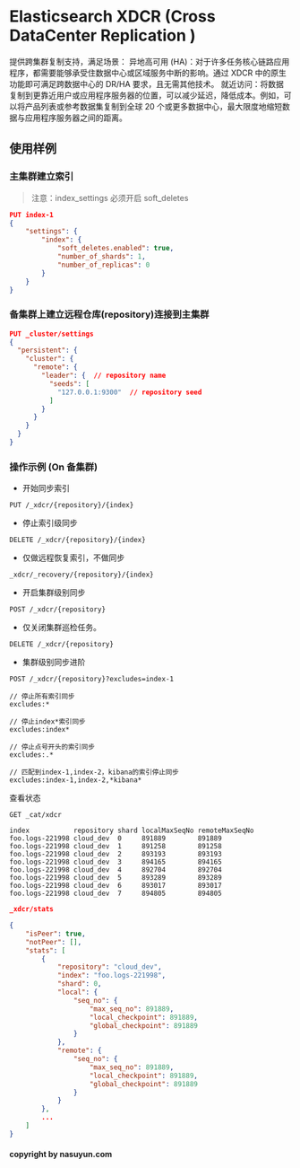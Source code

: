 # Elasticsearch XDCR (Cross DataCenter Replication ) 

提供跨集群复制支持，满足场景：
异地高可用 (HA)：对于许多任务核心链路应用程序，都需要能够承受住数据中心或区域服务中断的影响。通过 XDCR 中的原生功能即可满足跨数据中心的 DR/HA 要求，且无需其他技术。
就近访问：将数据复制到更靠近用户或应用程序服务器的位置，可以减少延迟，降低成本。例如，可以将产品列表或参考数据集复制到全球 20 个或更多数据中心，最大限度地缩短数据与应用程序服务器之间的距离。

## 使用样例

###  主集群建立索引
> 注意：index_settings 必须开启 soft_deletes

```json
PUT index-1
{
	"settings": {
		"index": {
			"soft_deletes.enabled": true,
			"number_of_shards": 1,
			"number_of_replicas": 0
		}
	}
}
```

### 备集群上建立远程仓库(repository)连接到主集群

```json
PUT _cluster/settings  
{
  "persistent": {
    "cluster": {
      "remote": {
        "leader": {  // repository name
          "seeds": [
            "127.0.0.1:9300"  // repository seed
          ]
        }
      }
    }
  }
}
```


### 操作示例 (On 备集群)

- 开始同步索引
```
PUT /_xdcr/{repository}/{index}
```

- 停止索引级同步
```
DELETE /_xdcr/{repository}/{index}
```

- 仅做远程恢复索引，不做同步
```
_xdcr/_recovery/{repository}/{index}
```

- 开启集群级别同步
```
POST /_xdcr/{repository}
```

- 仅关闭集群巡检任务。
```
DELETE /_xdcr/{repository}
```

- 集群级别同步进阶
```
POST /_xdcr/{repository}?excludes=index-1

// 停止所有索引同步
excludes:* 

// 停止index*索引同步
excludes:index* 

// 停止点号开头的索引同步
excludes:.* 

// 匹配到index-1,index-2，kibana的索引停止同步
excludes:index-1,index-2,*kibana*

```

查看状态

```
GET _cat/xdcr

index           repository shard localMaxSeqNo remoteMaxSeqNo
foo.logs-221998 cloud_dev  0     891889        891889
foo.logs-221998 cloud_dev  1     891258        891258
foo.logs-221998 cloud_dev  2     893193        893193
foo.logs-221998 cloud_dev  3     894165        894165
foo.logs-221998 cloud_dev  4     892704        892704
foo.logs-221998 cloud_dev  5     893289        893289
foo.logs-221998 cloud_dev  6     893017        893017
foo.logs-221998 cloud_dev  7     894805        894805

```

```json
_xdcr/stats

{
	"isPeer": true,
	"notPeer": [],
	"stats": [
		{
			"repository": "cloud_dev",
			"index": "foo.logs-221998",
			"shard": 0,
			"local": {
				"seq_no": {
					"max_seq_no": 891889,
					"local_checkpoint": 891889,
					"global_checkpoint": 891889
				}
			},
			"remote": {
				"seq_no": {
					"max_seq_no": 891889,
					"local_checkpoint": 891889,
					"global_checkpoint": 891889
				}
			}
		},
	    ...
	]
}
```

#### copyright by nasuyun.com